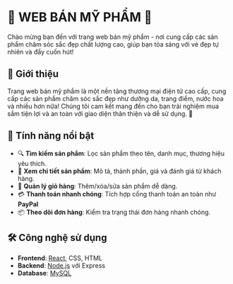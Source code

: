 # 💄 WEB BÁN MỸ PHẨM 💅
Chào mừng bạn đến với trang web bán mỹ phẩm - nơi cung cấp các sản phẩm chăm sóc sắc đẹp chất lượng cao, giúp bạn tỏa sáng với vẻ đẹp tự nhiên và đầy cuốn hút!
## 🌟 Giới thiệu
Trang web bán mỹ phẩm là một nền tảng thương mại điện tử cao cấp, cung cấp các sản phẩm chăm sóc sắc đẹp như dưỡng da, trang điểm, nước hoa và nhiều hơn nữa! Chúng tôi cam kết mang đến cho bạn trải nghiệm mua sắm tiện lợi và an toàn với giao diện thân thiện và dễ sử dụng. 🌸

## 🚀 Tính năng nổi bật
- 🔍 **Tìm kiếm sản phẩm**: Lọc sản phẩm theo tên, danh mục, thương hiệu yêu thích.
- 📝 **Xem chi tiết sản phẩm**: Mô tả, thành phần, giá và đánh giá từ khách hàng.
- 🛒 **Quản lý giỏ hàng**: Thêm/xóa/sửa sản phẩm dễ dàng.
- 💳 **Thanh toán nhanh chóng**: Tích hợp cổng thanh toán an toàn như **PayPal**
- 📦 **Theo dõi đơn hàng**: Kiểm tra trạng thái đơn hàng nhanh chóng.

## 🛠️ Công nghệ sử dụng
- **Frontend**: [React](https://reactjs.org/), CSS, HTML
- **Backend**: [Node.js](https://nodejs.org/) với Express
- **Database**: [MySQL](https://www.mysql.com/) 
